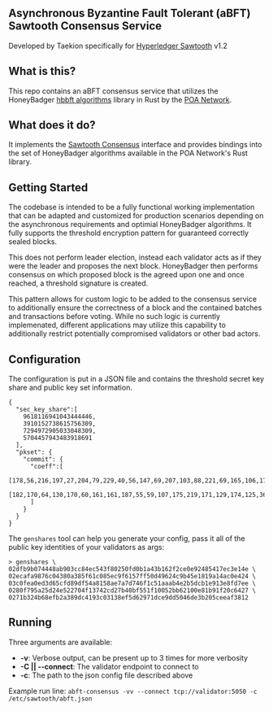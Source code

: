Asynchronous Byzantine Fault Tolerant (aBFT) Sawtooth Consensus Service
---------------------------------------------------------------------------------------------
Developed by Taekion specifically for [Hyperledger Sawtooth](https://www.hyperledger.org/use/sawtooth) v1.2

What is this?
-------------

This repo contains an aBFT consensus service that utilizes the HoneyBadger [hbbft algorithms](https://github.com/poanetwork/hbbft) library in Rust by the [POA Network](https://www.poa.network/). 

What does it do?
----------------

It implements the [Sawtooth Consensus](https://sawtooth.hyperledger.org/faq/consensus/) interface and provides bindings into the set of HoneyBadger algorithms available in the POA Network's Rust library.

Getting Started
---------------

The codebase is intended to be a fully functional working implementation that can be adapted and customized for production scenarios depending on the asynchronous requirements and optimial HoneyBadger algorithms.  It fully supports the threshold encryption pattern for guaranteed correctly sealed blocks.

This does not perform leader election, instead each validator acts as if they were the leader and proposes the next block.  HoneyBadger then performs consensus on which proposed block is the agreed upon one and once reached, a threshold signature is created.

This pattern allows for custom logic to be added to the consensus service to additionally ensure the correctness of a block and the contained batches and transactions before voting.  While no such logic is currently implemenated, different applications may utilize this capability to additionally restrict potentially compromised validators or other bad actors. 

## Configuration

The configuration is put in a JSON file and contains the threshold secret key share and public key set information.

```
{
  "sec_key_share":[
    9618116941043444446,
    3910152738615756309,
    7294972905033048309,
    5704457943483918691
  ],
  "pkset": {
    "commit": {
      "coeff":[
        [178,56,216,197,27,204,79,229,40,56,147,69,207,103,88,221,69,165,106,173,37,233,124,62,204,172,118,108,194,63,18,8,102,140,252,202,213,177,88,64,112,89,246,95,201,172,185,229],
        [182,170,64,130,170,60,161,161,187,55,59,107,175,219,171,129,174,125,36,148,93,9,123,239,182,104,9,142,44,78,106,147,159,101,166,125,230,169,98,122,190,184,255,25,185,162,37,170]
      ]
    }
  }
}
```

The `genshares` tool can help you generate your config, pass it all of the public key identities of your validators as args:
```
> genshares \
02dfb9b074448ab903cc84ec543f80250fd0b1a43b162f2ce0e92485417ec3e14e \
02ecafa9876c04380a385f61c085ec9f6157ff50d49624c9b45e1819a14ac0e424 \
03c0fea0ed3d65cfd89df54a8158ae7a7d746f1c51aaab4e2b5dcb1e913e8fd7ee \
0280f795a25d24e522704f13742cd27b40bf551f10052bb62100e81b91f20c6427 \
0271b324b68efb2a389dc4193c03138ef5d62971dce9dd5046de3b205ceeaf3812
```

## Running

Three arguments are available:
* __-v__: Verbose output, can be present up to 3 times for more verbosity
* __-C || --connect__: The validator endpoint to connect to
* __-c__: The path to the json config file described above

Example run line:
`abft-consensus -vv --connect tcp://validator:5050 -c /etc/sawtooth/abft.json`
